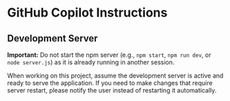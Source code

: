 # GitHub Copilot Instructions

## Development Server

**Important:** Do not start the npm server (e.g., `npm start`, `npm run dev`, or `node server.js`) as it is already running in another session.

When working on this project, assume the development server is active and ready to serve the application. If you need to make changes that require server restart, please notify the user instead of restarting it automatically.
